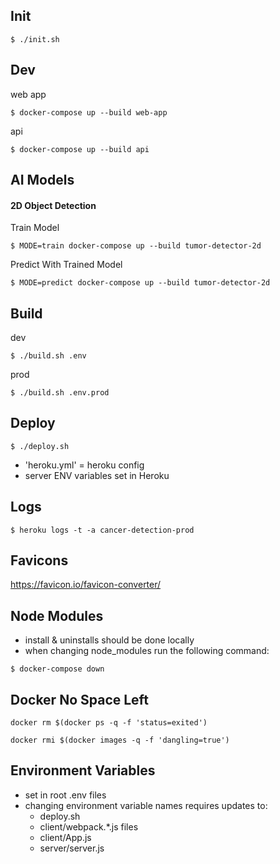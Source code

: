 Init
----------------
```
$ ./init.sh
```

Dev
---
web app
```
$ docker-compose up --build web-app
```

api
```
$ docker-compose up --build api
```


AI Models
---------

#### 2D Object Detection

Train Model
```
$ MODE=train docker-compose up --build tumor-detector-2d
```

Predict With Trained Model
```
$ MODE=predict docker-compose up --build tumor-detector-2d
```

Build
-----
dev
```
$ ./build.sh .env
```

prod
```
$ ./build.sh .env.prod
```

Deploy
------
```
$ ./deploy.sh
```
- 'heroku.yml' = heroku config
- server ENV variables set in Heroku

Logs
----
```
$ heroku logs -t -a cancer-detection-prod
```

Favicons
--------
https://favicon.io/favicon-converter/

Node Modules
------------
- install & uninstalls should be done locally
- when changing node_modules run the following command:
```
$ docker-compose down
```

Docker No Space Left
--------------------
`docker rm $(docker ps -q -f 'status=exited')`

`docker rmi $(docker images -q -f 'dangling=true')`

Environment Variables
---------------------
- set in root .env files
- changing environment variable names requires updates to:
  - deploy.sh
  - client/webpack.*.js files
  - client/App.js
  - server/server.js